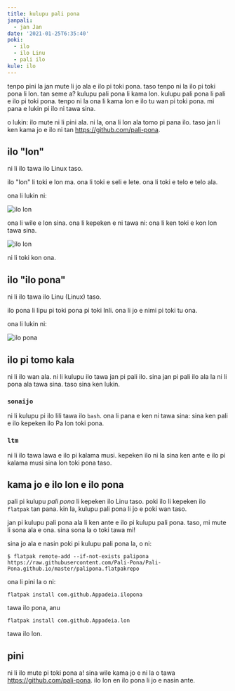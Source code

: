 ```yaml
---
title: kulupu pali pona
janpali:
  - jan Jan
date: '2021-01-25T6:35:40'
poki:
  - ilo
  - ilo Linu
  - pali ilo
kule: ilo
---
```


tenpo pini la jan mute li jo ala e ilo pi toki pona. taso tenpo ni la ilo pi toki pona li lon. tan seme a? kulupu pali pona li kama lon. kulupu pali pona li pali e ilo pi toki pona. tenpo ni la ona li kama lon e ilo tu wan pi toki pona. mi pana e lukin pi ilo ni tawa sina.

o lukin: ilo mute ni li pini ala. ni la, ona li lon ala tomo pi pana ilo. taso jan li ken kama jo e ilo ni tan https://github.com/pali-pona.

## ilo "lon"

ni li ilo tawa ilo Linux taso.

ilo "lon" li toki e lon ma. ona li toki e seli e lete. ona li toki e telo e telo ala.

ona li lukin ni:

![ilo lon](https://github.com/Pali-Pona/lon/raw/master/data/lon-home.png)

ona li wile e lon sina. ona li kepeken e ni tawa ni: ona li ken toki e kon lon tawa sina.

![ilo lon](https://github.com/Pali-Pona/lon/raw/master/data/lon-weather.png)

ni li toki kon ona.

## ilo "ilo pona"

ni li ilo tawa ilo Linu (Linux) taso.

ilo pona li lipu pi toki pona pi toki Inli. ona li jo e nimi pi toki tu ona.

ona li lukin ni:

![ilo pona](https://github.com/Pali-Pona/ilopona/raw/master/data/images/Ilo%20Pona%20Non%20Collapsed.png)

## ilo pi tomo kala

ni li ilo wan ala. ni li kulupu ilo tawa jan pi pali ilo. sina jan pi pali ilo ala la ni li pona ala tawa sina. taso sina ken lukin.

### `sonaijo`

ni li kulupu pi ilo lili tawa ilo `bash`. ona li pana e ken ni tawa sina: sina ken pali e ilo kepeken ilo Pa lon toki pona.

### `ltm`

ni li ilo tawa lawa e ilo pi kalama musi. kepeken ilo ni la sina ken ante e ilo pi kalama musi sina lon toki pona taso.

## kama jo e ilo lon e ilo pona

pali pi kulupu *pali pona* li kepeken ilo Linu taso. poki ilo li kepeken ilo `flatpak` tan pana. kin la, kulupu pali pona li jo e poki wan taso. 

jan pi kulupu pali pona ala li ken ante e ilo pi kulupu pali pona. taso, mi mute li sona ala e ona. sina sona la o toki tawa mi!

sina jo ala e nasin poki pi kulupu pali pona la, o ni:

```
$ flatpak remote-add --if-not-exists palipona https://raw.githubusercontent.com/Pali-Pona/Pali-Pona.github.io/master/palipona.flatpakrepo
```

ona li pini la o ni:

```
flatpak install com.github.Appadeia.ilopona
```

tawa ilo pona, anu

```
flatpak install com.github.Appadeia.lon
```

tawa ilo lon.

## pini

ni li ilo mute pi toki pona a! sina wile kama jo e ni la o tawa https://github.com/pali-pona. ilo lon en ilo pona li jo e nasin ante.
